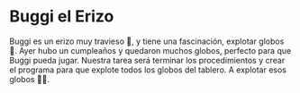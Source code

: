 # Buggi el Erizo
Buggi es un erizo muy travieso 🦔, y tiene una fascinación, explotar globos 🎈. Ayer hubo un cumpleaños y quedaron muchos globos, perfecto para que Buggi pueda jugar. Nuestra tarea será terminar los procedimientos y crear el programa para que explote todos los globos del tablero. A explotar esos globos 🎈💥.